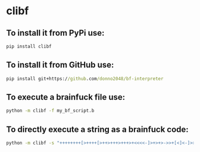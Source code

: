 # clibf
## To install it from PyPi use:
```bat
pip install clibf
```
## To install it from GitHub use:
```bat
pip install git+https://github.com/donno2048/bf-interpreter
```
## To execute a brainfuck file use:
```bat
python -m clibf -f my_bf_script.b
```
## To directly execute a string as a brainfuck code:
```bat
python -m clibf -s "++++++++[>++++[>++>+++>+++>+<<<<-]>+>+>->>+[<]<-]>>.>---.+++++++..+++.>>.<-.<.+++.------.--------.>>+.>++."
```
